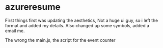 # azureresume
First things first was updating the aesthetics,
Not a huge ui guy, so i left the format and added my
details. Also changed up some symbols, added a email me.

The wrong the main.js, the script for the event counter